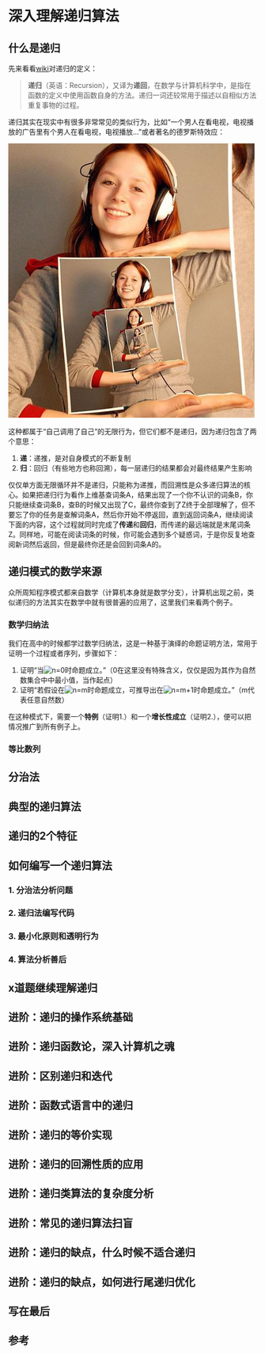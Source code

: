 # 深入理解递归算法

## 什么是递归

先来看看[wiki](https://en.wikipedia.org/wiki/Recursion)对递归的定义：

> **递归**（英语：Recursion），又译为**递回**，在数学与计算机科学中，是指在函数的定义中使用函数自身的方法。递归一词还较常用于描述以自相似方法重复事物的过程。

递归其实在现实中有很多非常常见的类似行为，比如“一个男人在看电视，电视播放的广告里有个男人在看电视，电视播放...”或者著名的德罗斯特效应：

![droste effect](./images/droste-effect.jpg "droste-effect")

这种都属于“自己调用了自己”的无限行为，但它们都不是递归，因为递归包含了两个意思：

1. **递**：递推，是对自身模式的不断复制
2. **归**：回归（有些地方也称回溯），每一层递归的结果都会对最终结果产生影响

仅仅单方面无限循环并不是递归，只能称为递推，而回溯性是众多递归算法的核心。如果把递归行为看作上维基查词条A，结果出现了一个你不认识的词条B，你只能继续查词条B，查B的时候又出现了C，最终你查到了Z终于全部理解了，但不要忘了你的任务是查解词条A，然后你开始不停返回，直到返回词条A，继续阅读下面的内容，这个过程就同时完成了**传递**和**回归**，而传递的最远端就是末尾词条Z。同样地，可能在阅读词条的时候，你可能会遇到多个疑惑词，于是你反复地查阅新词然后返回，但是最终你还是会回到词条A的。

## 递归模式的数学来源

众所周知程序模式都来自数学（计算机本身就是数学分支），计算机出现之前，类似递归的方法其实在数学中就有很普遍的应用了，这里我们来看两个例子。

### 数学归纳法

我们在高中的时候都学过数学归纳法，这是一种基于演绎的命题证明方法，常用于证明一个过程或者序列，步骤如下：

1. 证明“当![n=0](https://latex.codecogs.com/svg.latex?\small&space;n=0)时命题成立。”（0在这里没有特殊含义，仅仅是因为其作为自然数集合中中最小值，当作起点）
2. 证明“若假设在![n=m](https://latex.codecogs.com/svg.latex?\small&space;n=m)时命题成立，可推导出在![n=m+1](https://latex.codecogs.com/svg.latex?\small&space;n=m+1)时命题成立。”（m代表任意自然数）

在这种模式下，需要一个**特例**（证明1.）和一个**增长性成立**（证明2.），便可以把情况推广到所有例子上。

### 等比数列

## 分治法

## 典型的递归算法

## 递归的2个特征


## 如何编写一个递归算法

### 1. 分治法分析问题 
### 2. 递归法编写代码
### 3. 最小化原则和透明行为
### 4. 算法分析善后

## x道题继续理解递归
## 进阶：递归的操作系统基础
## 进阶：递归函数论，深入计算机之魂
## 进阶：区别递归和迭代
## 进阶：函数式语言中的递归
## 进阶：递归的等价实现
## 进阶：递归的回溯性质的应用
## 进阶：递归类算法的复杂度分析
## 进阶：常见的递归算法扫盲
## 进阶：递归的缺点，什么时候不适合递归
## 进阶：递归的缺点，如何进行尾递归优化

## 写在最后

## 参考
